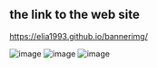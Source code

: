 ## the link to the web site 
https://elia1993.github.io/bannerimg/

![image](https://user-images.githubusercontent.com/77536857/164278739-489d9a1a-330b-41e2-a9c9-b7e5abf55e8d.png)
![image](https://user-images.githubusercontent.com/77536857/164278787-6342f40f-fdfc-4d41-9e99-06b9502f7772.png)
![image](https://user-images.githubusercontent.com/77536857/164278837-b5ef95d4-1921-4417-b6be-294a9e98b785.png)



